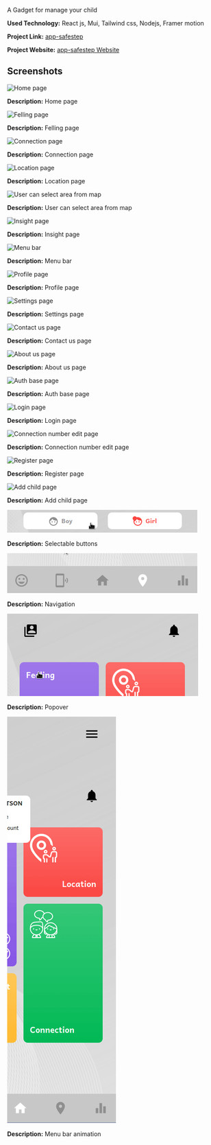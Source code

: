A Gadget for manage your child

**Used Technology:** React js, Mui, Tailwind css, Nodejs, Framer motion

**Project Link:** [app-safestep](https://app.safestepinnovation.com)

**Project Website:** [app-safestep Website](https://app.safestepinnovation.com)

## Screenshots

![Home page](assets/1.jpg)

**Description:** Home page

![Felling page](assets/2.jpg)

**Description:** Felling page

![Connection page](assets/3.jpg)

**Description:** Connection page

![Location page](assets/4.jpg)

**Description:** Location page

![User can select area from map](assets/5.jpg)

**Description:** User can select area from map

![Insight page](assets/6.jpg)

**Description:** Insight page

![Menu bar](assets/7.jpg)

**Description:** Menu bar

![Profile page](assets/8.jpg)

**Description:** Profile page

![Settings page](assets/9.jpg)

**Description:** Settings page

![Contact us page](assets/10.jpg)

**Description:** Contact us page

![About us page](assets/11.jpg)

**Description:** About us page

![Auth base page](assets/12.jpg)

**Description:** Auth base page

![Login page](assets/13.jpg)

**Description:** Login page

![Connection number edit page](assets/14.jpg)

**Description:** Connection number edit page

![Register page](assets/15.jpg)

**Description:** Register page

![Add child page](assets/16.jpg)

**Description:** Add child page

![Selectable buttons](assets/17.gif)

**Description:** Selectable buttons

![Navigation](assets/18.gif)

**Description:** Navigation

![Popover](assets/19.gif)

**Description:** Popover

![Menu bar animation](assets/20.gif)

**Description:** Menu bar animation

